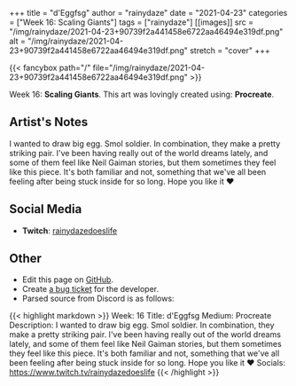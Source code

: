 +++
title =       "d'Eggfsg"
author =      "rainydaze"
date =        "2021-04-23"
categories =  ["Week 16: Scaling Giants"]
tags =        ["rainydaze"]
[[images]]
                      src = "/img/rainydaze/2021-04-23+90739f2a441458e6722aa46494e319df.png"
                      alt = "/img/rainydaze/2021-04-23+90739f2a441458e6722aa46494e319df.png"
                      stretch = "cover"
+++


{{< fancybox path="/" file="/img/rainydaze/2021-04-23+90739f2a441458e6722aa46494e319df.png" >}}


Week 16: **Scaling Giants**. This art was lovingly created using: **Procreate**.

## Artist's Notes

I wanted to draw big egg. Smol soldier. In combination, they make a pretty striking pair. I've been having really out of the world dreams lately, and some of them feel like Neil Gaiman stories, but them sometimes they feel like this piece. It's both familiar and not, something that we've all been feeling after being stuck inside for so long. Hope you like it ❤️

## Social Media

- **Twitch**: [rainydazedoeslife]()


## Other

- Edit this page on [GitHub](https://github.com/teaminkling/web-refresh/edit/main/blog/content/blog/rainydaze-week-16-21e5.md).
- Create [a bug ticket](https://github.com/teaminkling/web-refresh/issues/new?assignees=&labels=bug&template=problem-report.md&title=) for the developer.
- Parsed source from Discord is as follows:

{{< highlight markdown >}}
Week: 16
Title: d'Eggfsg
Medium: Procreate
Description: 
I wanted to draw big egg. Smol soldier. In combination, they make a pretty striking pair. I've been having really out of the world dreams lately, and some of them feel like Neil Gaiman stories, but them sometimes they feel like this piece. It's both familiar and not, something that we've all been feeling after being stuck inside for so long. Hope you like it ❤️
Socials:
https://www.twitch.tv/rainydazedoeslife
{{< /highlight >}}